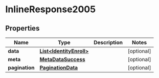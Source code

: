 

# InlineResponse2005

## Properties

Name | Type | Description | Notes
------------ | ------------- | ------------- | -------------
**data** | [**List&lt;IdentityEnroll&gt;**](IdentityEnroll.md) |  |  [optional]
**meta** | [**MetaDataSuccess**](MetaDataSuccess.md) |  |  [optional]
**pagination** | [**PaginationData**](PaginationData.md) |  |  [optional]



